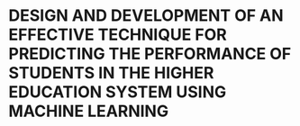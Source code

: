 # DESIGN AND DEVELOPMENT OF AN EFFECTIVE TECHNIQUE FOR PREDICTING THE PERFORMANCE OF STUDENTS IN THE HIGHER EDUCATION SYSTEM USING MACHINE LEARNING


